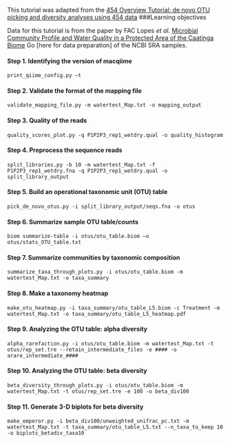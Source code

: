 This tutorial was adapted from the [454 Overview Tutorial: de novo OTU picking and diversity analyses using 454 data](http://qiime.org/tutorials/tutorial.html)
###Learning objectives

Data for this tutorial is from the paper by FAC Lopes *et al*.
[Microbial Community Profile and Water Quality in a Protected Area of the Caatinga Biome](http://journals.plos.org/plosone/article?id=10.1371/journal.pone.0148296)
Go [here for data preparation] of the NCBI SRA samples.

#### Step 1. Identifying the version of macqiime

```
print_qiime_config.py –t
```
#### Step 2. Validate the format of the mapping file
```
validate_mapping_file.py -m watertest_Map.txt -o mapping_output
```
#### Step 3. Quality of the reads 
```
quality_scores_plot.py -q P1P2P3_rep1_wetdry.qual -o quality_histogram
```
#### Step 4. Preprocess the sequence reads 
```
split_libraries.py -b 10 -m watertest_Map.txt -f P1P2P3_rep1_wetdry.fna -q P1P2P3_rep1_wetdry.qual -o split_library_output
```
#### Step 5. Build an operational taxonomic unit (OTU) table 
```
pick_de_novo_otus.py -i split_library_output/seqs.fna -o otus
```
#### Step 6. Summarize sample OTU table/counts 
```
biom summarize-table -i otus/otu_table.biom –o otus/stats_OTU_table.txt
```
#### Step 7. Summarize communities by taxonomic composition 
```
summarize_taxa_through_plots.py -i otus/otu_table.biom -m watertest_Map.txt -o taxa_summary
```
#### Step 8. Make a taxonomy heatmap 
```
make_otu_heatmap.py -i taxa_summary/otu_table_L5.biom -c Treatment -m watertest_Map.txt -o taxa_summary/otu_table_L5_heatmap.pdf
```
#### Step 9. Analyzing the OTU table: alpha diversity 
```
alpha_rarefaction.py -i otus/otu_table.biom -m watertest_Map.txt -t otus/rep_set.tre --retain_intermediate_files -e #### -o arare_intermediate_####
```
#### Step 10. Analyzing the OTU table: beta diversity 
```
beta_diversity_through_plots.py -i otus/otu_table.biom -m watertest_Map.txt -t otus/rep_set.tre -e 100 -o beta_div100
```
#### Step 11. Generate 3-D biplots for beta diversity
```
make_emperor.py -i beta_div100/unweighted_unifrac_pc.txt -m watertest_Map.txt -t taxa_summary/otu_table_L5.txt --n_taxa_to_keep 10 -o biplots_betadiv_taxa10
```


